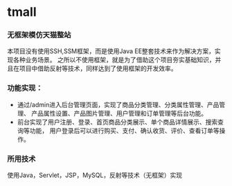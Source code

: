 # tmall
### 无框架模仿天猫整站
本项目没有使用SSH,SSM框架，而是使用Java EE整套技术来作为解决方案，实现各种业务场景。 之所以不使用框架，就是为了借助这个项目夯实基础知识，并且在项目中借助反射等技术，同样达到了使用框架的开发效率。 

### 功能实现：
- 通过/admin进入后台管理页面，实现了商品分类管理、分类属性管理、产品管理、
产品属性设置、产品图片管理、用户管理和订单管理等后台功能。
- 前台实现了用户注册、登录、首页商品分类展示、单个商品详情展示、搜索查询等功能，
用户登录后可以进行购买、支付、确认收货、评价、查看订单等操作。

### 所用技术
使用Java，Servlet，JSP，MySQL，反射等技术（无框架）实现